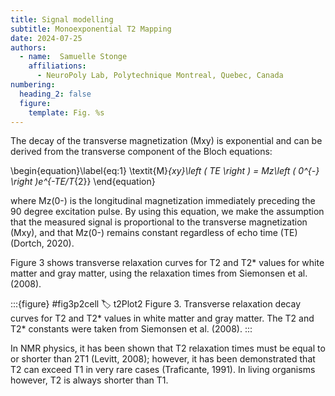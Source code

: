 ```yaml
---
title: Signal modelling
subtitle: Monoexponential T2 Mapping
date: 2024-07-25
authors:
  - name:  Samuelle Stonge
    affiliations:
      - NeuroPoly Lab, Polytechnique Montreal, Quebec, Canada
numbering:
  heading_2: false
  figure:
    template: Fig. %s
---
```



The decay of the transverse magnetization (Mxy) is exponential and can be derived from the transverse component of the Bloch equations: 

\begin{equation}\label{eq:1}
\textit{M}_{xy}\left ( TE \right ) = Mz\left ( 0^{-} \right )e^{-TE/T_{2}}
\end{equation}

where Mz(0-) is the longitudinal magnetization immediately preceding the 90 degree excitation pulse. By using this equation, we make the assumption that the measured signal is proportional to the transverse magnetization (Mxy), and that Mz(0-) remains constant regardless of echo time (TE) (Dortch, 2020). 

Figure 3 shows transverse relaxation curves for T2 and T2* values for white matter and gray matter, using the relaxation times from Siemonsen et al. (2008). 


:::{figure} #fig3p2cell
:label: t2Plot2
Figure 3. Transverse relaxation decay curves for T2 and T2* values in white matter and gray matter. The T2 and T2* constants were taken from Siemonsen et al. (2008).
:::


In NMR physics, it has been shown that T2 relaxation times must be equal to or shorter than 2T1 (Levitt, 2008); however, it has been demonstrated that T2 can exceed T1 in very rare cases (Traficante, 1991). In living organisms however, T2 is always shorter than T1. 
